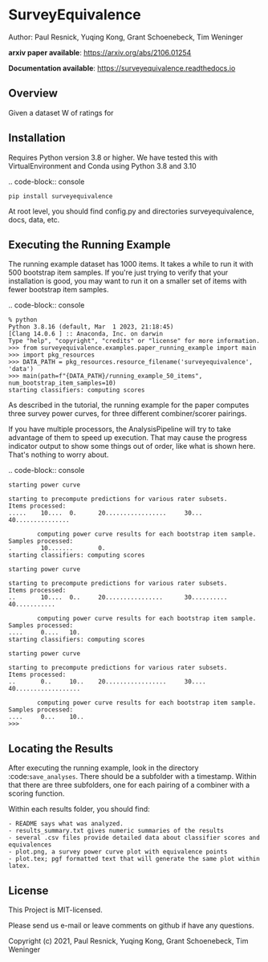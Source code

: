 # SurveyEquivalence
Author: Paul Resnick, Yuqing Kong, Grant Schoenebeck, Tim Weninger

**arxiv paper available**: https://arxiv.org/abs/2106.01254

**Documentation available**: https://surveyequivalence.readthedocs.io 

## Overview
Given a dataset W of ratings for 

Installation
------------
Requires Python version 3.8 or higher. We have tested this with VirtualEnvironment and Conda using Python 3.8 and 3.10 

.. code-block:: console

    pip install surveyequivalence

At root level, you should find config.py and directories surveyequivalence, docs, data, etc.

Executing the Running Example
-----------------------------

The running example dataset has 1000 items. It takes a while to run it with 500 bootstrap item samples.
If you're just trying to verify that your installation is good, you may want to run it on a smaller set of items
with fewer bootstrap item samples.

.. code-block:: console


    % python 
    Python 3.8.16 (default, Mar  1 2023, 21:18:45) 
    [Clang 14.0.6 ] :: Anaconda, Inc. on darwin
    Type "help", "copyright", "credits" or "license" for more information.
    >>> from surveyequivalence.examples.paper_running_example import main
    >>> import pkg_resources
    >>> DATA_PATH = pkg_resources.resource_filename('surveyequivalence', 'data')
    >>> main(path=f"{DATA_PATH}/running_example_50_items", num_bootstrap_item_samples=10)
    starting classifiers: computing scores


As described in the tutorial, the running example for the paper computes three survey power curves, for three different
combiner/scorer pairings.

If you have multiple processors, the AnalysisPipeline will try to take advantage of them to speed up execution.
That may cause the progress indicator output to show some things out of order, like what is shown here.
That's nothing to worry about.

.. code-block:: console

    starting power curve

    starting to precompute predictions for various rater subsets.
    Items processed:
    .....    10....  0.      20.................     30...   40...............

            computing power curve results for each bootstrap item sample.
    Samples processed:
    .        10.......       0.
    starting classifiers: computing scores

    starting power curve

    starting to precompute predictions for various rater subsets.
    Items processed:
    ..       10....  0..     20................      30..........    40...........

            computing power curve results for each bootstrap item sample.
    Samples processed:
    ....     0....   10.
    starting classifiers: computing scores

    starting power curve

    starting to precompute predictions for various rater subsets.
    Items processed:
    ..       0..     10..    20.................     30....  40..................

            computing power curve results for each bootstrap item sample.
    Samples processed:
    ....     0...    10..
    >>>

Locating the Results
--------------------

After executing the running example, look in the directory :code:`save_analyses`. There should be a subfolder with a
timestamp. Within that there are three subfolders, one for each pairing of a combiner with a scoring function.

Within each results folder, you should find:

    - README says what was analyzed.
    - results_summary.txt gives numeric summaries of the results
    - several .csv files provide detailed data about classifier scores and equivalences
    - plot.png, a survey power curve plot with equivalence points
    - plot.tex; pgf formatted text that will generate the same plot within latex.


## License
This Project is MIT-licensed.

Please send us e-mail or leave comments on github if have any questions.

Copyright (c) 2021, Paul Resnick, Yuqing Kong, Grant Schoenebeck, Tim Weninger 






